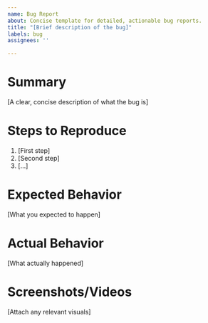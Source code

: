 ```yaml
---
name: Bug Report
about: Concise template for detailed, actionable bug reports.
title: "[Brief description of the bug]"
labels: bug
assignees: ''

---
```


# Summary
[A clear, concise description of what the bug is]

# Steps to Reproduce
1. [First step]
2. [Second step]
3. [...]

# Expected Behavior
[What you expected to happen]

# Actual Behavior
[What actually happened]

# Screenshots/Videos
[Attach any relevant visuals]
